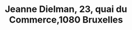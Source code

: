 ---
layout: post
title: Jeanne Dielman, 23, quai du Commerce,1080 Bruxelles
director: Chantal Akerman
year: 1975
cover: /assets/images/jeanne-dielman.jpeg
oscar: true
---